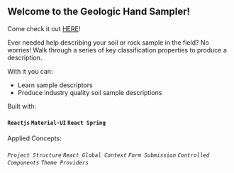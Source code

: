 ## Welcome to the Geologic Hand Sampler!
Come check it out [HERE](https://sxtnkyl.github.io/handsampler/)!

Ever needed help describing your soil or rock sample in the field? No worries! Walk through a series of key classification properties to produce a description.

With it you can:

* Learn sample descriptors
* Produce industry quality soil sample descriptions

Built with:

#### `Reactjs` `Material-UI` `React Spring`

Applied Concepts:

###### `Project Structure` `React Global Context` `Form Submission` `Controlled Components` `Theme Providers`
